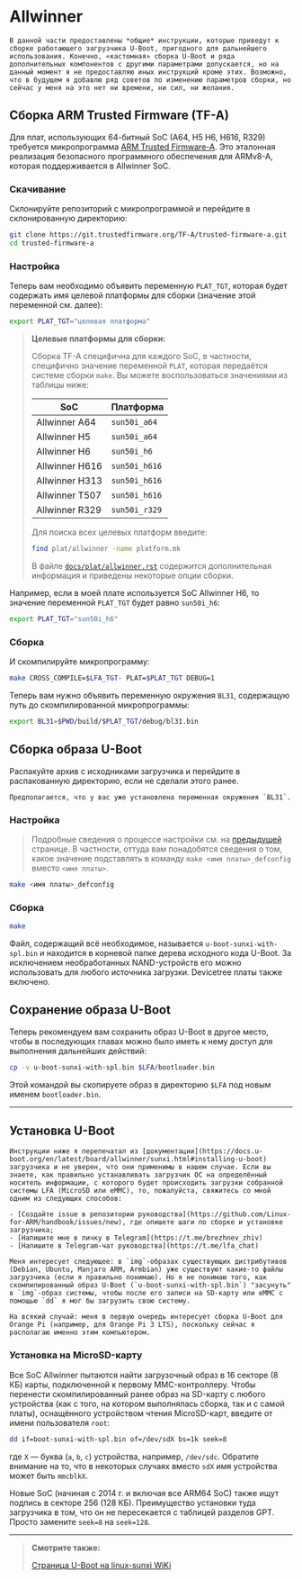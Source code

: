 # Allwinner

```admonish warning title="Внимание"
В данной части предоставлены *общие* инструкции, которые приведут к сборке работающего загрузчика U-Boot, пригодного для дальнейшего использования. Конечно, «кастомная» сборка U-Boot и ряда дополнительных компонентов с другими параметрами допускается, но на данный момент я не предоставляю иных инструкций кроме этих. Возможно, что в будущем я добавлю ряд советов по изменению параметров сборки, но сейчас у меня на это нет ни времени, ни сил, ни желания.
```

## Сборка ARM Trusted Firmware (TF-A)

Для плат, использующих 64-битный SoC (A64, H5 H6, H616, R329) требуется микропрограмма [ARM Trusted Firmware-A](https://www.trustedfirmware.org/projects/tf-a/). Это эталонная реализация безопасного программного обеспечения для ARMv8-A, которая поддерживается в Allwinner SoC.

### Скачивание

Склонируйте репозиторий с микропрограммой и перейдите в склонированную директорию:

```bash
git clone https://git.trustedfirmware.org/TF-A/trusted-firmware-a.git
cd trusted-firmware-a
```

### Настройка

Теперь вам необходимо объявить переменную `PLAT_TGT`, которая будет содержать имя целевой платформы для сборки (значение этой переменной см. далее):

```bash
export PLAT_TGT="целевая платформа"
```

> **Целевые платформы для сборки:**
>
> Сборка TF-A специфична для каждого SoC, в частности, специфично значение переменной `PLAT`, которая передаётся системе сборки `make`. Вы можете воспользоваться значениями из таблицы ниже:
>
> | SoC            | Платформа     |
> |----------------|---------------|
> | Allwinner A64  | `sun50i_a64`  |
> | Allwinner H5   | `sun50i_a64`  |
> | Allwinner H6   | `sun50i_h6`   |
> | Allwinner H616 | `sun50i_h616` |
> | Allwinner H313 | `sun50i_h616` |
> | Allwinner T507 | `sun50i_h616` |
> | Allwinner R329 | `sun50i_r329` |
>
> Для поиска всех целевых платформ введите:
>
> ```bash
> find plat/allwinner -name platform.mk
> ```
> В файле [`docs/plat/allwinner.rst`](https://trustedfirmware-a.readthedocs.io/en/latest/plat/allwinner.html) содержится дополнительная информация и приведены некоторые опции сборки.

Например, если в моей плате используется SoC Allwinner H6, то значение переменной `PLAT_TGT` будет равно `sun50i_h6`:

```bash
export PLAT_TGT="sun50i_h6"
```

### Сборка

И скомпилируйте микропрограмму:

```bash
make CROSS_COMPILE=$LFA_TGT- PLAT=$PLAT_TGT DEBUG=1
```

Теперь вам нужно объявить переменную окружения `BL31`, содержащую путь до скомпилированной микропрограммы:

```bash
export BL31=$PWD/build/$PLAT_TGT/debug/bl31.bin
```

## Сборка образа U-Boot

Распакуйте архив с исходниками загрузчика и перейдите в распакованную директорию, если не сделали этого ранее.

```admonish warning title="Внимание"
Предполагается, что у вас уже установлена переменная окружения `BL31`.
```

### Настройка

> Подробные сведения о процессе настройки см. на [предыдущей](index.html#Настройка) странице. В частности, оттуда вам понадобятся сведения о том, какое значение подставлять в команду `make <имя платы>_defconfig` вместо `<имя платы>`.

```bash
make <имя платы>_defconfig
```

### Сборка

```bash
make
```

Файл, содержащий всё необходимое, называется `u-boot-sunxi-with-spl.bin` и находится в корневой папке дерева исходного кода U-Boot. За исключением необработанных NAND-устройств его можно использовать для любого источника загрузки. Devicetree платы также включено.

## Сохранение образа U-Boot

Теперь рекомендуем вам сохранить образ U-Boot в другое место, чтобы в последующих главах можно было иметь к нему доступ для выполнения дальнейших действий:

```bash
cp -v u-boot-sunxi-with-spl.bin $LFA/bootloader.bin
```

Этой командой вы скопируете образ в директорию `$LFA` под новым именем `bootloader.bin`.

---

## Установка U-Boot

```admonish bug title="Under construction!"
Инструкции ниже я перепечатал из [документации](https://docs.u-boot.org/en/latest/board/allwinner/sunxi.html#installing-u-boot) загрузчика и не уверен, что они применимы в нашем случае. Если вы знаете, как правильно устанавливать загрузчик ОС на определённый носитель информации, с которого будет происходить загрузки собранной системы LFA (MicroSD или eMMC), то, пожалуйста, свяжитесь со мной одним из следующих способов:

- [Создайте issue в репозитории руководства](https://github.com/Linux-for-ARM/handbook/issues/new), где опишете шаги по сборке и установке загрузчика;
- [Напишите мне в личку в Telegram](https://t.me/brezhnev_zhiv)
- [Напишите в Telegram-чат руководства](https://t.me/lfa_chat)

Меня интересует следующее: в `img`-образах существующих дистрибутивов (Debian, Ubuntu, Manjaro ARM, Armbian) уже существуют какие-то файлы загрузчика (если я правильно понимаю). Но я не понимаю того, как скомпилированный образ U-Boot (`u-boot-sunxi-with-spl.bin`) "засунуть" в `img`-образ системы, чтобы после его записи на SD-карту или eMMC с помощью `dd` я мог бы загрузить свою систему.

На всякий случай: меня в первую очередь интересует сборка U-Boot для Orange Pi (например, для Orange Pi 3 LTS), поскольку сейчас я располагаю именно этим компьютером.
```

### Установка на MicroSD-карту

Все SoC Allwinner пытаются найти загрузочный образ в 16 секторе (8 КБ) карты, подключенной к первому MMC-контроллеру. Чтобы перенести скомпилированный ранее образ на SD-карту с любого устройства (как с того, на котором выполнялась сборка, так и с сам*о*й платы), оснащённого устройством чтения MicroSD-карт, введите от имени пользователя `root`:

```bash
dd if=boot-sunxi-with-spl.bin of=/dev/sdX bs=1k seek=8
```

где `X` — буква (`a`, `b`, `c`) устройства, например, `/dev/sdc`. Обратите внимание на то, что в некоторых случаях вместо `sdX` имя устройства может быть `mmcblkX`.

Новые SoC (начиная с 2014 г. и включая все ARM64 SoC) также ищут подпись в секторе 256 (128 КБ). Преимущество установки туда загрузчика в том, что он не пересекается с таблицей разделов GPT. Просто замените `seek=8` на `seek=128`.

---

> **Смотрите также:**
>
> [Страница U-Boot на linux-sunxi WiKi](https://linux-sunxi.org/U-Boot)
